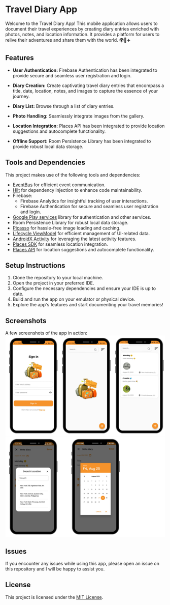 # Travel Diary App

Welcome to the Travel Diary App! This mobile application allows users to document their travel experiences by creating diary entries enriched with photos, notes, and location information. It provides a platform for users to relive their adventures and share them with the world. 🌍📔✈️

## Features

- **User Authentication:** Firebase Authentication has been integrated to provide secure and seamless user registration and login.
- **Diary Creation:** Create captivating travel diary entries that encompass a title, date, location, notes, and images to capture the essence of your journey.

- **Diary List:** Browse through a list of diary entries.

- **Photo Handling:** Seamlessly integrate images from the gallery.

- **Location Integration:** Places API has been integrated to provide location suggestions and autocomplete functionality.

- **Offline Support:** Room Persistence Library has been integrated to provide robust local data storage.


## Tools and Dependencies

This project makes use of the following tools and dependencies:

- [EventBus](https://github.com/greenrobot/EventBus) for efficient event communication.
- [Hilt](https://developer.android.com/training/dependency-injection/hilt-android) for dependency injection to enhance code maintainability.
- Firebase:
  - Firebase Analytics for insightful tracking of user interactions.
  - Firebase Authentication for secure and seamless user registration and login.
- [Google Play services](https://developers.google.com/android/guides/setup) library for authentication and other services.
- Room Persistence Library for robust local data storage.
- [Picasso](https://square.github.io/picasso/) for hassle-free image loading and caching.
- [Lifecycle ViewModel](https://developer.android.com/topic/libraries/architecture/viewmodel) for efficient management of UI-related data.
- [AndroidX Activity](https://developer.android.com/jetpack/androidx/releases/activity) for leveraging the latest activity features.
- [Places SDK](https://developers.google.com/maps/documentation/places/android-sdk/start) for seamless location integration.
- [Places API](https://developers.google.com/places/web-service/overview) for location suggestions and autocomplete functionality.

## Setup Instructions

1. Clone the repository to your local machine.
2. Open the project in your preferred IDE.
3. Configure the necessary dependencies and ensure your IDE is up to date.
4. Build and run the app on your emulator or physical device.
5. Explore the app's features and start documenting your travel memories!

## Screenshots
A few screenshots of the app in action:
<img src="assets/1.png" alt="Screenshot 1">
<img src="assets/2.png" alt="Screenshot 2">

## Issues
If you encounter any issues while using this app, please open an issue on this repository and I will be happy to assist you.

## License

This project is licensed under the [MIT License](LICENSE).